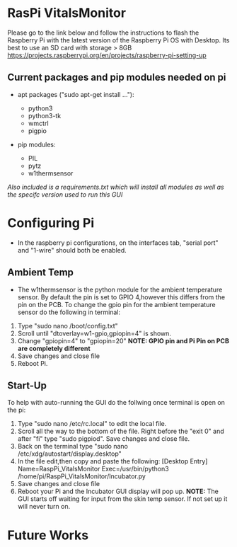 # RasPi VitalsMonitor
Please go to the link below and follow the instructions to flash the Raspberry Pi with the latest version of the Raspberry Pi OS with Desktop. 
Its best to use an SD card with storage > 8GB
https://projects.raspberrypi.org/en/projects/raspberry-pi-setting-up
## Current packages and pip modules needed on pi
* apt packages ("sudo apt-get install ..."):
  * python3
  * python3-tk
  * wmctrl
  * pigpio

* pip modules:
  * PIL
  * pytz
  * w1thermsensor

*Also included is a requirements.txt which will install all modules as well as the specifc version used to run this GUI*


# Configuring Pi

- In the raspberry pi configurations, 
on the interfaces tab, "serial port" and "1-wire" should both be enabled. 
## Ambient Temp
- The w1thermsensor is the python module for the ambient temperature sensor.
By default the pin is set to GPIO 4,however this differs from the pin on the PCB.
To change the gpio pin for the ambient temperature sensor do the following in terminal:
1. Type "sudo nano /boot/config.txt"
2. Scroll until "dtoverlay=w1-gpio,gpiopin=4" is shown.
3. Change "gpiopin=4" to "gpiopin=20" **NOTE: GPIO pin and Pi Pin on PCB are completely different**
4. Save changes and close file 
5. Reboot Pi.
## Start-Up
To help with auto-running the GUI do the follwing once terminal is open on the pi:
1. Type "sudo nano /etc/rc.local" to edit the local file.
2. Scroll all the way to the bottom of the file. Right before the "exit 0" and after "fi" type "sudo pigpiod". Save changes and close file.
3. Back on the terminal type "sudo nano /etc/xdg/autostart/display.desktop"
4. In the file edit,then copy and paste the following:
[Desktop Entry]
Name=RaspPi_VitalsMonitor
Exec=/usr/bin/python3 /home/pi/RaspPi_VitalsMonitor/Incubator.py 
5. Save changes and close file
6. Reboot your Pi and the Incubator GUI display will pop up.
**NOTE:** The GUI starts off waiting for input from the skin temp sensor. If not set up it will never turn on.

# Future Works
